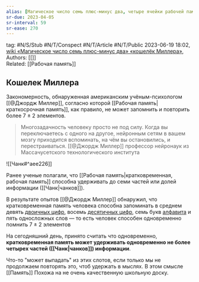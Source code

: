 ```yaml
---
alias: [Магическое число семь плюс-минус два, четыре ячейки рабочей памяти]  
sr-due: 2023-04-05
sr-interval: 59
sr-ease: 270
---
```

tag: #N/S/Stub #N/T/Conspect #N/T/Article  #N/T/Public 
2023-06-19 18:02,  [wiki «Магическое число семь плюс-минус два» «кошелёк Миллера»](https://ru.wikipedia.org/wiki/%D0%9C%D0%B0%D0%B3%D0%B8%D1%87%D0%B5%D1%81%D0%BA%D0%BE%D0%B5_%D1%87%D0%B8%D1%81%D0%BB%D0%BE_%D1%81%D0%B5%D0%BC%D1%8C_%D0%BF%D0%BB%D1%8E%D1%81-%D0%BC%D0%B8%D0%BD%D1%83%D1%81_%D0%B4%D0%B2%D0%B0),  
Authors: [[]]   
Related: [[Рабочая память]]

## Кошелек Миллера
Закономерность, обнаруженная американским учёным-психологом [[@Джордж Миллер]], согласно которой [[Рабочая память|краткосрочная память]], как правило, не может запомнить и повторить более 7 ± 2 элементов.

>Многозадачность человеку просто не под силу. Когда вы переключаетесь с одного на другое, нейронным сетям в вашем мозгу приходится вспоминать, на чём вы остановились, и перестраиваться.
>[[@Джордж Миллер]] профессор нейронаук из Массачусетского технологического института

![[Чанк#^aee226]]

Ранее ученые полагали, что [[Рабочая память|кратковременная, рабочая память]] способна удерживать до семи частей или долей информации ([[Чанк|чанков]]).

В результате опытов [[@Джордж Миллер]] обнаружил, что кратковременная память человека способна запоминать в среднем девять [двоичных цифр](https://ru.wikipedia.org/wiki/%D0%94%D0%B2%D0%BE%D0%B8%D1%87%D0%BD%D0%BE%D0%B5_%D1%87%D0%B8%D1%81%D0%BB%D0%BE "Двоичное число"), восемь [десятичных цифр](https://ru.wikipedia.org/wiki/%D0%94%D0%B5%D1%81%D1%8F%D1%82%D0%B8%D1%87%D0%BD%D0%B0%D1%8F_%D1%81%D0%B8%D1%81%D1%82%D0%B5%D0%BC%D0%B0_%D1%81%D1%87%D0%B8%D1%81%D0%BB%D0%B5%D0%BD%D0%B8%D1%8F "Десятичная система счисления"), семь букв [алфавита](https://ru.wikipedia.org/wiki/%D0%90%D0%BB%D1%84%D0%B0%D0%B2%D0%B8%D1%82 "Алфавит") и пять односложных слов — то есть человек способен одновременно помнить 7 ± 2 элементов

На сегодняшний день, принято считать что одновременно, **кратковременная память может удерживать одновременно не более четырех частей ([[Чанк|чанков]]) информации**. 

Что-то "может выпадать" из этих слотов, если только мы не продолжаем повторять это, чтоб удержать в мыслях. В этом смысле [[Память]] Похожа на не очень качественную школьную доску.
